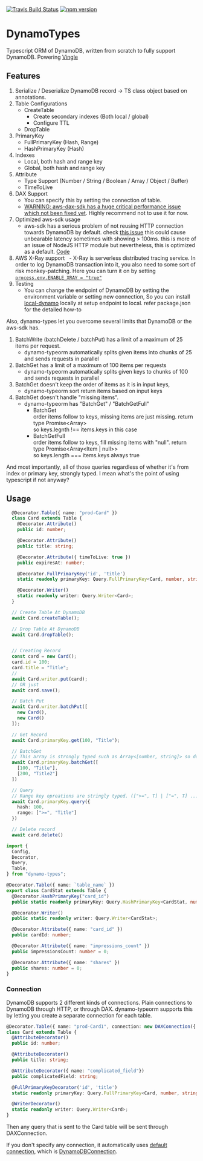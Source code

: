 [![Travis Build Status](https://travis-ci.org/balmbees/dynamo-typeorm.svg?branch=master)](https://travis-ci.org/breath103/dynamo-typeorm)
[![npm version](https://badge.fury.io/js/dynamo-types.svg)](https://badge.fury.io/js/dynamo-types)

# DynamoTypes
Typescript ORM of DynamoDB, written from scratch to fully support DynamoDB. Powering [Vingle](https://www.vingle.net)

## Features
1. Serialize / Deserialize DynamoDB record -> TS class object based on annotations.
2. Table Configurations
   - CreateTable
     - Create secondary indexes (Both local / global)
     - Configure TTL
   - DropTable
3. PrimaryKey
   - FullPrimaryKey (Hash, Range)
   - HashPrimaryKey (Hash)
4. Indexes
   - Local, both hash and range key
   - Global, both hash and range key
5. Attribute
   - Type Support (Number / String / Boolean / Array / Object / Buffer)
   - TimeToLive
6. DAX Support
   - You can specify this by setting the connection of table. 
   - [WARNING: aws-dax-sdk has a huge critical performance issue which not been fixed yet](https://forums.aws.amazon.com/thread.jspa?messageID=831160&#831160). Highly recommend not to use it for now.
7. Optimized aws-sdk usage
   - aws-sdk has a serious problem of not reusing HTTP connection towards DynamoDB by default. check [this issue](https://github.com/aws/aws-sdk-js/issues/900) this could cause unbearable latency sometimes with showing > 100ms. this is more of an issue of NodeJS HTTP module but nevertheless, this is optimized as a default. [Code](https://github.com/balmbees/dynamo-typeorm/blob/master/src/connections/dynamodb_connection.ts#L37)
8. AWS X-Ray support
   - X-Ray is serverless distributed tracing service. In order to log DynamoDB transaction into it, you also need to some sort of risk monkey-patching. Here you can turn it on by setting [`process.env.ENABLE_XRAY = "true"`](https://github.com/balmbees/dynamo-typeorm/blob/e0391c1c171638d06f9262446d8cbcb14a573cc8/src/config.ts#L9)
9. Testing
   - You can change the endpoint of DynamoDB by setting the environment variable or setting new connection, So you can install [local-dynamo](https://www.npmjs.com/package/local-dynamo) locally at setup endpoint to local. refer package.json for the detailed how-to

Also, dynamo-types let you overcome several limits that DynamoDB or the aws-sdk has.

1. BatchWrite (batchDelete / batchPut) has a limit of a maximum of 25 items per request.
   - dynamo-typeorm automatically splits given items into chunks of 25 and sends requests in parallel
2. BatchGet has a limit of a maximum of 100 items per requests
   - dynamo-typeorm automatically splits given keys to chunks of 100 and sends requests in parallel
3. BatchGet doesn't keep the order of items as it is in input keys,
   - dynamo-typeorm sort return items based on input keys
4. BatchGet doesn't handle "missing items".
   - dynamo-typeorm has "BatchGet" / "BatchGetFull" 
     - BatchGet  
        order items follow to keys, missing items are just missing. return type Promise<Array<Item>>  
        so keys.legnth !== items.keys in this case  
     - BatchGetFull   
        order items follow to keys, fill missing items with "null". return type Promise<Array<Item | null>>  
        so keys.length === items.keys always true  

And most importantly, all of those queries regardless of whether it's from index or primary key, strongly typed. I mean what's the point of using typescript if not anyway?

## Usage
```typescript
  @Decorator.Table({ name: "prod-Card" })
  class Card extends Table {
    @Decorator.Attribute()
    public id: number;

    @Decorator.Attribute()
    public title: string;

    @Decorator.Attribute({ timeToLive: true })
    public expiresAt: number;

    @Decorator.FullPrimaryKey('id', 'title')
    static readonly primaryKey: Query.FullPrimaryKey<Card, number, string>;

    @Decorator.Writer()
    static readonly writer: Query.Writer<Card>;
  }

  // Create Table At DynamoDB
  await Card.createTable();

  // Drop Table At DynamoDB
  await Card.dropTable();


  // Creating Record
  const card = new Card();
  card.id = 100;
  card.title = "Title";
  //
  await Card.writer.put(card);
  // OR just
  await card.save();

  // Batch Put
  await Card.writer.batchPut([
    new Card(),
    new Card()
  ]);

  // Get Record
  await Card.primaryKey.get(100, "Title");

  // BatchGet
  // This array is strongly typed such as Array<[number, string]> so don't worry.
  await Card.primaryKey.batchGet([
    [100, "Title"],
    [200, "Title2"]
  ])

  // Query
  // Range key opreations are stringly typed. ([">=", T] | ["=", T] ...)
  await Card.primaryKey.query({
    hash: 100,
    range: [">=", "Title"]
  })

  // Delete record
  await card.delete()

```


```typescript
import {
  Config,
  Decorator,
  Query,
  Table,
} from "dynamo-types";

@Decorator.Table({ name: `table_name` })
export class CardStat extends Table {
  @Decorator.HashPrimaryKey("card_id")
  public static readonly primaryKey: Query.HashPrimaryKey<CardStat, number>;

  @Decorator.Writer()
  public static readonly writer: Query.Writer<CardStat>;

  @Decorator.Attribute({ name: "card_id" })
  public cardId: number;

  @Decorator.Attribute({ name: "impressions_count" })
  public impressionsCount: number = 0;

  @Decorator.Attribute({ name: "shares" })
  public shares: number = 0;
}
```

### Connection
DynamoDB supports 2 different kinds of connections. Plain connections to DynamoDB through HTTP, or through DAX.
dynamo-typeorm supports this by letting you create a separate connection for each table.

```typescript
@Decorator.Table({ name: "prod-Card1", connection: new DAXConnection({ endpoints: ["dax-domain:8892"] }) })
class Card extends Table {
  @AttributeDecorator()
  public id: number;

  @AttributeDecorator()
  public title: string;

  @AttributeDecorator({ name: "complicated_field"})
  public complicatedField: string;

  @FullPrimaryKeyDecorator('id', 'title')
  static readonly primaryKey: Query.FullPrimaryKey<Card, number, string>;

  @WriterDecorator()
  static readonly writer: Query.Writer<Card>;
}
```

Then any query that is sent to the Card table will be sent through DAXConnection.

If you don't specify any connection, it automatically uses [default connection](https://github.com/balmbees/dynamo-typeorm/blob/e0391c1c171638d06f9262446d8cbcb14a573cc8/src/config.ts#L5), which is [DynamoDBConnection](https://github.com/balmbees/dynamo-typeorm/blob/e0391c1c171638d06f9262446d8cbcb14a573cc8/src/connections/dynamodb_connection.ts).
